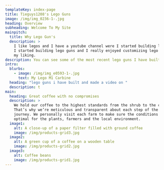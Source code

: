 ```yaml
---
templateKey: index-page
title: Tieguys1208's Lego Guns
image: /img/img_0236-1-.jpg
heading: Overview
subheading: Welcome To My Site
mainpitch:
  title: Why Lego Gun's
  description: >
    I like legos and I have a youtube channel were I started building lego guns.
    I started building lego guns and I really enjoyed customizing lego guns to
    my liking.
description: You can see some of the most recent lego guns I have built and made a video on
intro:
  blurbs:
    - image: /img/img_e0593-1-.jpg
      text: My Lego M1 Carbine
  heading: "lego guns i have built and made a video on "
  description: t
main:
  heading: Great coffee with no compromises
  description: >
    We hold our coffee to the highest standards from the shrub to the cup.
    That’s why we’re meticulous and transparent about each step of the coffee’s
    journey. We personally visit each farm to make sure the conditions are
    optimal for the plants, farmers and the local environment.
  image1:
    alt: A close-up of a paper filter filled with ground coffee
    image: /img/products-grid3.jpg
  image2:
    alt: A green cup of a coffee on a wooden table
    image: /img/products-grid2.jpg
  image3:
    alt: Coffee beans
    image: /img/products-grid1.jpg
---
```

